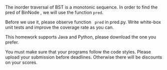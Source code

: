The inorder traversal of BST is a monotonic sequence. In order to find the pred of BinNode , we will use the function <code>pred</code>.

Before we use it, please observe function <code> pred</code> in pred.py. Write white-box unit tests and improve the coverage rate as you can.

This homework supports Java and Python, please download the one you prefer.
 
You must make sure that your programs follow the code styles. Please upload your submission before deadlines. Otherwise there will be discounts on your scores.